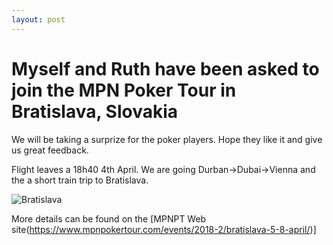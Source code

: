 ```yaml
---
layout: post
---
```

# Myself and Ruth have been asked to join the MPN Poker Tour in Bratislava, Slovakia

We will be taking a surprize for the poker players. Hope they like it and give us great feedback.

Flight leaves a 18h40 4th April. We are going Durban->Dubai->Vienna and the a short train trip to Bratislava. 

![Bratislava](https://andrewbevan.me/assets/images/MPNPT_Bratislava_Main_Promo_900x510.jpg "Bratislava")


More details can be found on the [MPNPT Web site(https://www.mpnpokertour.com/events/2018-2/bratislava-5-8-april/)]


